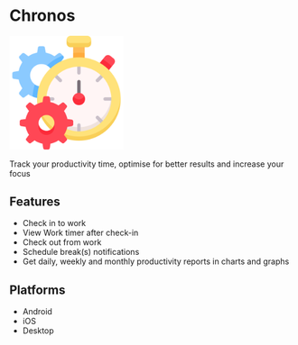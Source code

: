 # Chronos
<img src="branding/logo.png" width="40%" alt="Chronos Logo">

Track your productivity time, optimise for better results and  increase your focus

## Features
- Check in to work
- View Work timer after check-in
- Check out from work
- Schedule break(s) notifications
- Get daily, weekly and monthly productivity reports in charts and graphs

## Platforms
- Android
- iOS
- Desktop
